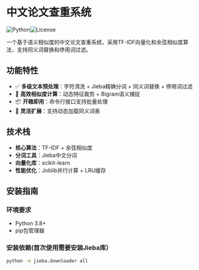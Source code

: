 # 中文论文查重系统

![Python](https://img.shields.io/badge/Python-3.8%2B-blue)![License](https://img.shields.io/badge/License-MIT-green)

一个基于语义相似度的中文论文查重系统，采用TF-IDF向量化和余弦相似度算法，支持同义词替换和停用词过滤。

## 功能特性

- ✅ **多级文本预处理**：字符清洗 + Jieba精确分词 + 同义词替换 + 停用词过滤
- 🚀 **高效相似度计算**：动态特征裁剪 + Bigram语义捕捉
- 📦 **开箱即用**：命令行接口支持批量处理
- 🔧 **灵活扩展**：支持动态加载同义词表

## 技术栈

- **核心算法**：TF-IDF + 余弦相似度
- **分词工具**：Jieba中文分词
- **向量化库**：scikit-learn
- **性能优化**：Joblib并行计算 + LRU缓存

## 安装指南

### 环境要求
- Python 3.8+
- pip包管理器

### 安装依赖(首次使用需要安装Jieba库）
```bash
python -m jieba.downloader all
